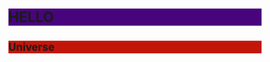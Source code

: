 <head></head>
<body>
<h1 style="background-color:#48047D;">HELLO</h1>
<h2 style="background-color:#C3160B;">Universe</h2>
</body>
